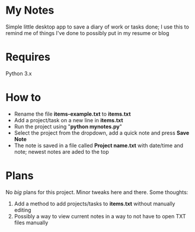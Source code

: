 # My Notes
Simple little desktop app to save a diary of work or tasks done; I use this to remind me of things I've done to possibly put in my resume or blog


# Requires
Python 3.x


# How to
  - Rename the file __items-example.txt__ to __items.txt__ 
  - Add a project/task on a new line in __items.txt__ 
  - Run the project using "__python mynotes.py__" 
  - Select the project from the dropdown, add a quick note and press __Save Note__
  - The note is saved in a file called __Project name.txt__ with date/time and note; newest notes are aded to the top

# Plans
No *big* plans for this project. Minor tweaks here and there. Some thoughts:
1. Add a method to add projects/tasks to __items.txt__ without manually editing
1. Possibly a way to view current notes in a way to not have to open TXT files manually

